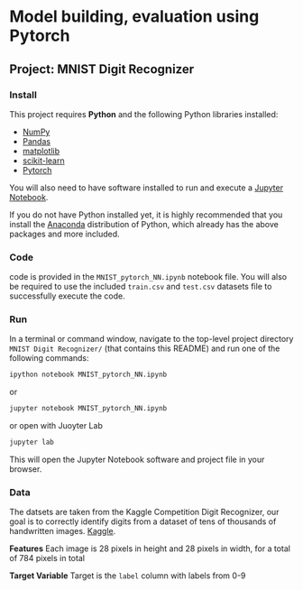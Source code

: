 # Model building, evaluation using Pytorch
## Project: MNIST Digit Recognizer

### Install

This project requires **Python** and the following Python libraries installed:

- [NumPy](http://www.numpy.org/)
- [Pandas](http://pandas.pydata.org/)
- [matplotlib](http://matplotlib.org/)
- [scikit-learn](http://scikit-learn.org/stable/)
- [Pytorch](https://pytorch.org/get-started/locally/)

You will also need to have software installed to run and execute a [Jupyter Notebook](http://jupyter.org/install.html).

If you do not have Python installed yet, it is highly recommended that you install the [Anaconda](https://www.anaconda.com/download/) distribution of Python, which already has the above packages and more included. 

### Code

code is provided in the `MNIST_pytorch_NN.ipynb` notebook file. You will also be required to use the included `train.csv` and `test.csv` datasets file to successfully execute the code. 

### Run

In a terminal or command window, navigate to the top-level project directory `MNIST Digit Recognizer/` (that contains this README) and run one of the following commands:

```bash
ipython notebook MNIST_pytorch_NN.ipynb
```  
or
```bash
jupyter notebook MNIST_pytorch_NN.ipynb
```
or open with Juoyter Lab
```bash
jupyter lab
```

This will open the Jupyter Notebook software and project file in your browser.

### Data

The datsets are taken from the Kaggle Competition Digit Recognizer, our goal is to correctly identify digits from a dataset of tens of thousands of handwritten images.  [Kaggle](https://www.kaggle.com/competitions/digit-recognizer/code).

**Features**
Each image is 28 pixels in height and 28 pixels in width, for a total of 784 pixels in total

**Target Variable**
Target is the `label` column with labels from 0-9
